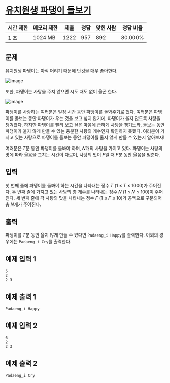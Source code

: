 # [유치원생 파댕이 돌보기](https://www.acmicpc.net/problem/30979)

| 시간 제한 | 메모리 제한 | 제출 | 정답 | 맞힌 사람 | 정답 비율 |
| --- | --- | --- | --- | --- | --- |
| 1 초 | 1024 MB | 1222 | 957 | 892 | 80.000% |

## 문제

유치원생 파댕이는 아직 어리기 때문에 단것을 매우 좋아한다.

![image](https://upload.acmicpc.net/3e15c0ec-3db2-4bf7-ad17-d8f419520591/-/preview/)

또한, 파댕이는 사탕을 주지 않으면 시도 때도 없이 울곤 한다.

![image](https://upload.acmicpc.net/10984a1d-ee07-4d12-be63-dfc2bf93557a/-/preview/)

파댕이를 사랑하는 여러분은 일정 시간 동안 파댕이를 돌봐주기로 했다. 여러분은 파댕이를 돌보는 동안 파댕이가 우는 것을 보고 싶지 않기에, 파댕이가 울지 않도록 사탕을 챙겨왔다. 하지만 파댕이를 빨리 보고 싶은 마음에 급하게 사탕을 챙기느라, 돌보는 동안 파댕이가 울지 않게 만들 수 있는 충분한 사탕의 개수인지 확인하지 못했다. 여러분이 가지고 있는 사탕으로 파댕이를 돌보는 동안 파댕이를 울지 않게 만들 수 있는지 알아보자!

여러분은 𝑇분 동안 파댕이를 돌봐야 하며, 𝑁개의 사탕을 가지고 있다. 파댕이는 사탕의 맛에 따라 울음을 그치는 시간이 다르며, 사탕의 맛이 𝐹일 때 𝐹분 동안 울음을 멈춘다.

## 입력

첫 번째 줄에 파댕이를 돌봐야 하는 시간을 나타내는 정수 𝑇 (1 ≤ 𝑇 ≤ 1000)가 주어진다. 두 번째 줄에 가지고 있는 사탕의 총 개수를 나타내는 정수 𝑁 (1 ≤ 𝑁 ≤ 100)이 주어진다. 세 번째 줄에 각 사탕의 맛을 나타내는 정수 𝐹 (1 ≤ 𝐹 ≤ 10)가 공백으로 구분되어 총 𝑁개가 주어진다.

## 출력

파댕이를 𝑇분 동안 울지 않게 만들 수 있다면 `Padaeng_i Happy`를 출력한다. 이외의 경우에는 `Padaeng_i Cry`를 출력한다.

## 예제 입력 1

```
5
2
2 3

```

## 예제 출력 1

```
Padaeng_i Happy

```

## 예제 입력 2

```
6
2
2 3

```

## 예제 출력 2

```
Padaeng_i Cry
```
